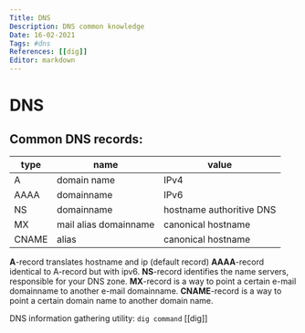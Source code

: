 ```yaml
---
Title: DNS
Description: DNS common knowledge
Date: 16-02-2021
Tags: #dns
References: [[dig]]
Editor: markdown
---
```



# DNS
## Common DNS records:
| type  | name                  | value                    |
| ----- | --------------------- | ------------------------ |
| A     | domain name           | IPv4                     |
| AAAA  | domainname            | IPv6                     | 
| NS    | domainname            | hostname authoritive DNS |
| MX    | mail alias domainname | canonical hostname       |
| CNAME | alias                 | canonical hostname       |

**A**-record translates hostname and ip (default record)
**AAAA**-record identical to A-record but with ipv6.
**NS**-record identifies the name servers, responsible for your DNS zone. 
**MX**-record is a way to point a certain e-mail domainname to another e-mail domainname.
**CNAME**-record is a way to point a certain domain name to another domain name.

DNS information gathering utility: `dig command` [[dig]]